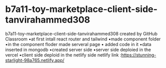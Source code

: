 # b7a11-toy-marketplace-client-side-tanvirahammed308
b7a11-toy-marketplace-client-side-tanvirahammed308 created by GitHub Classroom
•at first intall react router and tailwind 
•made component folder
•in the component floder made serveral page 
• added code in it 
•data inserted in mongodb
•created server side
•server side deploied in the vercel
•client side deploid in the netlify side
netlify link :https://stunning-starlight-98a765.netlify.app/


